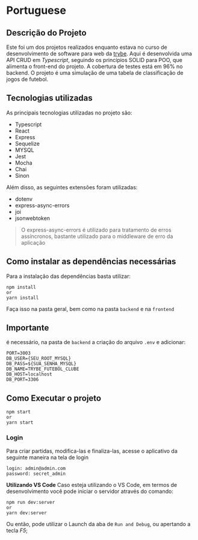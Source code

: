 # Portuguese
## Descrição do Projeto

  Este foi um dos projetos realizados enquanto estava no curso de desenvolvimento de software para web da [trybe](https://www.betrybe.com/). Aqui é desenvolvida uma API CRUD em _Typescript_, seguindo os princípios SOLID para POO, que alimenta o front-end do projeto. A cobertura de testes está em 96% no backend.
  O projeto é uma simulação de uma tabela de classificação de jogos de futebol. 
## Tecnologias utilizadas

As principais tecnologias utilizadas no projeto são:
- Typescript
- React
- Express
- Sequelize
- MYSQL
- Jest
- Mocha
- Chai
- Sinon

Além disso, as seguintes extensões foram utilizadas:

- dotenv
- express-async-errors
- joi
- jsonwebtoken

> O express-async-errors é utilizado para tratamento de erros assíncronos, bastante utilizado para o middleware de erro da aplicação

## Como instalar as dependências necessárias

Para a instalação das dependências basta utilizar:
```shell
npm install
or
yarn install
```
Faça isso na pasta geral, bem como na pasta `backend` e na `frontend`
## Importante
é necessário, na pasta de `backend` a criação do arquivo `.env` e adicionar:

```
PORT=3003
DB_USER={SEU_ROOT_MYSQL}
DB_PASS=${SUA_SENHA_MYSQL}
DB_NAME=TRYBE_FUTEBOL_CLUBE
DB_HOST=localhost
DB_PORT=3306
```

## Como Executar o projeto
```shell
npm start
or
yarn start
```


### Login
Para criar partidas, modifica-las e finaliza-las, acesse o aplicativo da seguinte maneira na tela de login

```shell
login: admin@admin.com
password: secret_admin
```

**Utilizando VS Code**
Caso esteja utilizando o VS Code, em termos de desenvolvimento você pode iniciar o servidor através do comando:
```shell
npm run dev:server
or
yarn dev:server
```

Ou então, pode utilizar o Launch da aba de `Run and Debug`, ou apertando a tecla *F5*;
